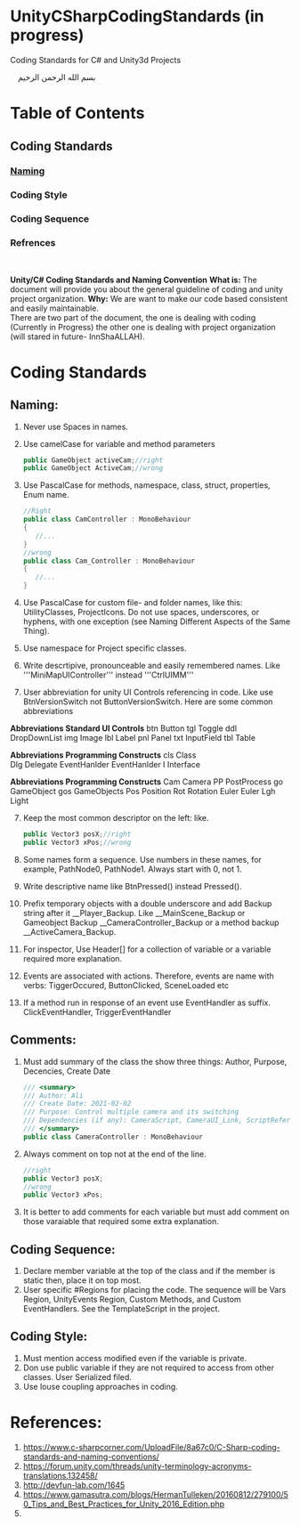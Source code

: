 # UnityCSharpCodingStandards (in progress)
Coding Standards for C# and Unity3d Projects

 بسم الله الرحمن الرحيم

# Table of Contents

## Coding Standards
### [Naming](https://github.com/MuhammadFaizanKhan/UnityCSharpCodingStandards#naming-1)
### Coding Style
### Coding Sequence
### Refrences

 

**Unity/C# Coding Standards and Naming Convention**
**What is:** The document will provide you about the general guideline of coding and unity project organization.
**Why:** We are want to make our code based consistent and easily maintainable.  
There are two part of the document, the one is dealing with coding (Currently in Progress) the other one is dealing with project organization (will stared in future- InnShaALLAH).

# Coding Standards
## Naming:
1.	Never use Spaces in names.
2.	Use camelCase for variable and method parameters
	```csharp
	public GameObject activeCam;//right
	public GameObject ActiveCam;//wrong
	```
3.	Use PascalCase for methods, namespace, class, struct, properties, Enum  name.
	```csharp
	//Right
	public class CamController : MonoBehaviour  
	{  
	   //...  
	} 
	//wrong
	public class Cam_Controller : MonoBehaviour
	{  
	   //...
	}
	```

4.	Use PascalCase for custom file- and folder names, like this: UtilityClasses, ProjectIcons. Do not use spaces, underscores, or hyphens, with one exception (see Naming Different Aspects of the Same Thing).
5.	Use namespace for Project specific classes.
6.	Write descrtipive, pronounceable and easily remembered names. Like '''MiniMapUIController''' instead '''CtrlUIMM'''
6.	User abbreviation for unity UI Controls referencing in code. Like use BtnVersionSwitch not ButtonVersionSwitch. Here are some common abbreviations

**Abbreviations	Standard UI Controls**
btn	Button
tgl	Toggle
ddl	DropDownList
img	Image
lbl	Label
pnl	Panel
txt	InputField
tbl	Table
	
**Abbreviations	Programming Constructs**
cls		Class		
Dlg		Delegate
EventHanlder	EventHanlder
I		Interface

**Abbreviations	Programming Constructs**
Cam	Camera
PP	PostProcess
go	GameObject
gos	GameObjects
Pos	Position
Rot	Rotation
Euler	Euler
Lgh	Light
	

7.	Keep the most common descriptor on the left: like.
	```csharp
	public Vector3 posX;//right
	public Vector3 xPos;//wrong
	```

8.	Some names form a sequence. Use numbers in these names, for example, PathNode0, PathNode1. Always start with 0, not 1.
9.	Write descriptive name like BtnPressed() instead Pressed().
10.	Prefix temporary objects with a double underscore and add Backup string after it __Player_Backup. Like __MainScene_Backup or Gameobject Backup __CameraController_Backup or a method backup __ActiveCamera_Backup.
11.	For inspector, Use Header[] for a collection of variable or a variable required more explanation.
12.	Events are associated with actions. Therefore, events are name with verbs: TiggerOccured, ButtonClicked, SceneLoaded etc
13.	If a method run in response of an event use EventHandler as suffix. ClickEventHandler, TriggerEventHandler

## Comments:
1.	Must add summary of the class the show three things: Author, Purpose, Decencies, Create Date
	```csharp
	/// <summary>
	/// Author: Ali
	/// Create Date: 2021-02-02
	/// Purpose: Control multiple camera and its switching
	/// Dependencies (if any): CameraScript, CameraUI_Link, ScriptReference
	/// </summary>
	public class CameraController : MonoBehaviour
	```
2. Always comment on top not at the end of the line.
	```csharp
	//right
	public Vector3 posX;
	//wrong
	public Vector3 xPos;
	```
	
3. It is better to add comments for each variable but must add comment on those varaiable that required some extra explanation. 

## Coding Sequence:
1.	Declare member variable at the top of the class and if the member is static then, place it on top most.
2.	User specific #Regions for placing the code. The sequence will be Vars Region, UnityEvents Region, Custom Methods, and Custom EventHandlers. See the TemplateScript in the project.

## Coding Style:
1.	Must mention access modified even if the variable is private.
2.	Don use public variable if they are not required to access from other classes. User Serialized filed.
3.	Use louse coupling approaches in coding.


# References:
1.	https://www.c-sharpcorner.com/UploadFile/8a67c0/C-Sharp-coding-standards-and-naming-conventions/
2.	https://forum.unity.com/threads/unity-terminology-acronyms-translations.132458/
3.	http://devfun-lab.com/1645
4.	https://www.gamasutra.com/blogs/HermanTulleken/20160812/279100/50_Tips_and_Best_Practices_for_Unity_2016_Edition.php
5.	
